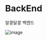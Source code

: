 # BackEnd
알콩달콩 백엔드

![image](https://github.com/alkong-dalkong/BackEnd/assets/123547179/d07a9d94-131f-4c1a-9b3c-4309dfcdb33e)

